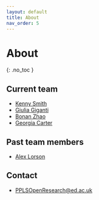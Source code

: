 ```yaml
---
layout: default
title: About
nav_order: 5
---
```


# About
{: .no_toc }

## Current team

* [Kenny Smith](http://www.lel.ed.ac.uk/~kenny/)
* [Giulia Giganti](https://www.ed.ac.uk/profile/giulia-giganti)
* [Bonan Zhao](https://zhaobn.github.io)
* [Georgia Carter](https://gacarter.github.io/)

## Past team members

* [Alex Lorson](https://alex-lorson.github.io)

## Contact

* PPLSOpenResearch@ed.ac.uk
